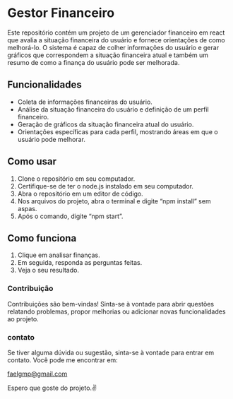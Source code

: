 # Gestor Financeiro

Este repositório contém um projeto de um gerenciador financeiro em react que avalia a situação financeira do usuário e fornece orientações de como melhorá-lo. O sistema é capaz de colher informações do usuário e gerar gráficos que correspondem a situação financeira atual e também um resumo de como a finança do usuário pode ser melhorada.

## Funcionalidades

* Coleta de informações financeiras do usuário.
* Análise da situação financeira do usuário e definição de um perfil financeiro.
* Geração de gráficos da situação financeira atual do usuário.
* Orientações específicas para cada perfil, mostrando áreas em que o usuário pode melhorar.

## Como usar

1. Clone o repositório em seu computador.
2. Certifique-se de ter o node.js instalado em seu computador.
3. Abra o repositório em um editor de código.
4. Nos arquivos do projeto, abra o terminal e digite “npm install” sem aspas.
5. Após o comando, digite “npm start”.

## Como funciona

1. Clique em analisar finanças.
2. Em seguida, responda as perguntas feitas.
3. Veja o seu resultado.
### Contribuição

Contribuições são bem-vindas! Sinta-se à vontade para abrir questões relatando problemas, propor melhorias ou adicionar novas funcionalidades ao projeto.


### contato

Se tiver alguma dúvida ou sugestão, sinta-se à vontade para entrar em contato. Você pode me encontrar em:

faelgmp@gmail.com

Espero que goste do projeto.✌️